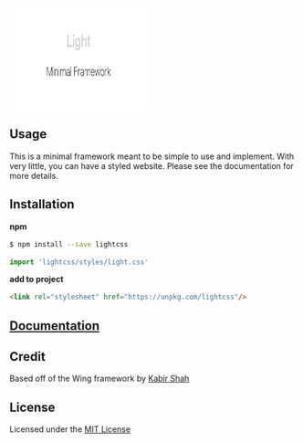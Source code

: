 <img align="center" style="width:240px;height:180px" src="./assets/banner.png">

## Usage

This is a minimal framework meant to be simple to use and implement. With very little, you can have a styled website. Please see the documentation for more details.

## Installation

**npm**

```sh
$ npm install --save lightcss
```

```js
import 'lightcss/styles/light.css'
```

**add to project**

```html
<link rel="stylesheet" href="https://unpkg.com/lightcss"/>
```

## [Documentation](https://nauleau.io/light/)

## Credit

Based off of the Wing framework by [Kabir Shah](https://kabir.sh)

## License

Licensed under the [MIT License](/license)